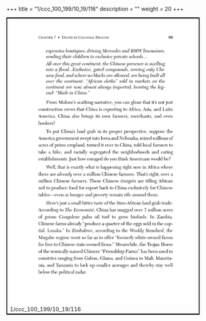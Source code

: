 +++
title = "1/ccc_100_199/10_19/116"
description = ""
weight = 20
+++

<table style="border:2px solid black;max-width:800px;max-height:800px;" 
><tr><td><img class="center-fit-jpg"
src="/jpg_/out_jpg_dbc_116.jpg"  >1/ccc_100_199/10_19/116</img></td></tr></table>